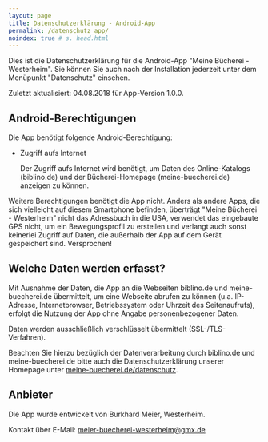 ```yaml
---
layout: page
title: Datenschutzerklärung - Android-App
permalink: /datenschutz_app/
noindex: true # s. head.html
---
```


Dies ist die Datenschutzerklärung für die Android-App "Meine Bücherei - Westerheim". Sie können Sie auch nach der Installation jederzeit unter dem Menüpunkt "Datenschutz" einsehen.


Zuletzt aktualisiert: 04.08.2018 für App-Version 1.0.0.

## Android-Berechtigungen

Die App benötigt folgende Android-Berechtigung:

* Zugriff aufs Internet
  
  Der Zugriff aufs Internet wird benötigt, um Daten des Online-Katalogs (biblino.de) und der Bücherei-Homepage (meine-buecherei.de) anzeigen zu können.

Weitere Berechtigungen benötigt die App nicht. Anders als andere Apps, die sich vielleicht auf diesem Smartphone befinden, überträgt "Meine Bücherei - Westerheim" nicht das Adressbuch in die USA, verwendet das eingebaute GPS nicht, um ein Bewegungsprofil zu erstellen und verlangt auch sonst keinerlei Zugriff auf Daten, die außerhalb der App auf dem Gerät gespeichert sind. Versprochen!

## Welche Daten werden erfasst?

Mit Ausnahme der Daten, die App an die Webseiten biblino.de und meine-buecherei.de übermittelt, um eine Webseite abrufen zu können (u.a. IP-Adresse, Internetbrowser, Betriebssystem oder Uhrzeit des Seitenaufrufs), erfolgt die Nutzung der App ohne Angabe personenbezogener Daten. 

Daten werden ausschließlich verschlüsselt übermittelt (SSL-/TLS-Verfahren).

Beachten Sie hierzu bezüglich der Datenverarbeitung durch biblino.de und meine-buecherei.de bitte auch die Datenschutzerklärung unserer Homepage unter <a href="https://meine-buecherei.de/datenschutz/">meine-buecherei.de/datenschutz</a>.


## Anbieter

Die App wurde entwickelt von Burkhard Meier, Westerheim. 

Kontakt über E-Mail: meier-buecherei-westerheim@gmx.de

